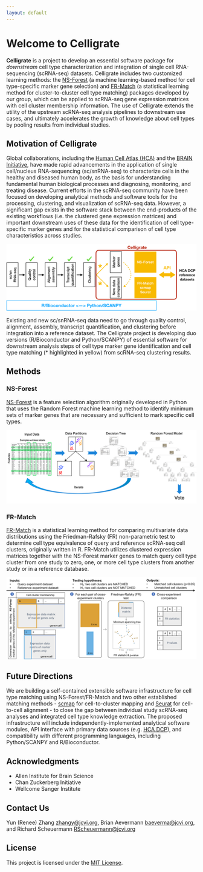 ```yaml
---
layout: default
---
```


# Welcome to Celligrate

**Celligrate** is a project to develop an essential software package for *downstream* cell type characterization and integration of single cell RNA-sequencing (scRNA-seq) datasets. Celligrate includes two customized learning methods: the [NS-Forest](https://github.com/JCVenterInstitute/NSForest)  (a machine learning-based method for cell type-specific marker gene selection) and [FR-Match](https://github.com/JCVenterInstitute/FRmatch) (a statistical learning method for cluster-to-cluster cell type matching) packages developed by our group, which can be applied to scRNA-seq gene expression matrices with cell cluster membership information. The use of Celligrate extends the utility of the upstream scRNA-seq analysis pipelines to downstream use cases, and ultimately accelerates the growth of knowledge about cell types by pooling results from individual studies.  

## Motivation of Celligrate

Global collaborations, including the [Human Cell Atlas (HCA)](https://www.humancellatlas.org/) and the [BRAIN Initiative](https://braininitiative.nih.gov/), have made rapid advancements in the application of single cell/nucleus RNA-sequencing (sc/snRNA-seq) to characterize cells in the healthy and diseased human body, as the basis for understanding fundamental human biological processes and diagnosing, monitoring, and treating disease. Current efforts in the scRNA-seq community have been focused on developing analytical methods and software tools for the processing, clustering, and visualization of scRNA-seq data. However, a significant gap exists in the software stack between the end-products of the existing workflows (i.e. the clustered gene expression matrices) and important downstream uses of these data for the identification of cell type-specific marker genes and for the statistical comparison of cell type characteristics across studies.

![](images/celligrate.png)

Existing and new sc/snRNA-seq data need to go through quality control, alignment, assembly, transcript quantification, and clustering before integration into a reference dataset.  The Celligrate project is developing duo versions (R/Bioconductor and Python/SCANPY) of essential software for downstream analysis steps of cell type marker gene identification and cell type matching (* highlighted in yellow) from scRNA-seq clustering results.

## Methods

### NS-Forest

[NS-Forest](https://github.com/JCVenterInstitute/NSForest) is a feature selection algorithm originally developed in Python that uses the Random Forest machine learning method to identify minimum sets of marker genes that are necessary and sufficient to mark specific cell types.

![](images/NSForest.png)

### FR-Match

[FR-Match](https://github.com/JCVenterInstitute/FRmatch) is a statistical learning method for comparing multivariate data distributions using the Friedman-Rafsky (FR) non-parametric test to determine cell type equivalence of query and reference scRNA-seq cell clusters, originally written in R.  FR-Match utilizes clustered expression matrices together with the NS-Forest marker genes to match query cell type cluster from one study to zero, one, or more cell type clusters from another study or in a reference database.

![](images/FRmatch.png)

## Future Directions

We are building a self-contained extensible software infrastructure for cell type matching using NS-Forest/FR-Match and two other established matching methods - [scmap](https://github.com/hemberg-lab/scmap) for cell-to-cluster mapping and [Seurat](https://github.com/satijalab/seurat) for cell-to-cell alignment - to close the gap between individual study scRNA-seq analyses and integrated cell type knowledge extraction. The proposed infrastructure will include independently-implemented analytical software modules, API interface with primary data sources (e.g. [HCA DCP](https://www.humancellatlas.org/data-sharing)), and compatibility with different programming languages, including Python/SCANPY and R/Bioconductor.

## Acknowledgments

* Allen Institute for Brain Science
* Chan Zuckerberg Initiative 
* Wellcome Sanger Institute

## Contact Us

Yun (Renee) Zhang zhangy@jcvi.org, Brian Aevermann baeverma@jcvi.org, and Richard Scheuermann RScheuermann@jcvi.org

## License

This project is licensed under the [MIT License](LICENSE.txt).
